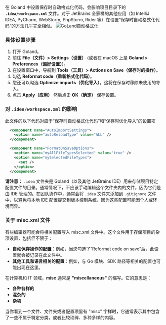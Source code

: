 在 Goland 中设置保存时自动格式化代码，会影响项目目录下的 **`.idea/workspace.xml`** 文件。对于 JetBrains 全家桶的其他应用（如 IntelliJ IDEA, PyCharm, WebStorm, PhpStorm, Rider 等）在设置“保存时自动格式化代码”的方法几乎完全相似。
![GoLand自动格式化](https://lib.zhaiduting.work.gd/uPic/GoLand%E8%87%AA%E5%8A%A8%E6%A0%BC%E5%BC%8F%E5%8C%96.png)

### 具体设置步骤

1. 打开 Goland。
2. 前往 **File（文件）> Settings（设置）** (或者在 macOS 上是 **Goland > Preferences（偏好设置）**)。
3. 在设置窗口中，导航到 **Tools（工具）> Actions on Save（保存时的操作）**。
4. 勾选 **Reformat code（重新格式化代码）**。
5. 您还可以勾选 **Optimize imports（优化导入）**，这将在保存时移除未使用的导入。
6. 点击 **Apply（应用）** 然后点击 **OK（确定）** 保存设置。

### 对 `.idea/workspace.xml` 的影响

此文件的以下代码对应于“保存时自动格式化代码”和“保存时优化导入”的设置项

```xml
  <component name="AutoImportSettings">
    <option name="autoReloadType" value="ALL" />
  </component>

  <component name="FormatOnSaveOptions">
    <option name="myAllFileTypesSelected" value="true" />
    <option name="mySelectedFileTypes">
      <set />
    </option>
  </component>
```

**请注意：** `.idea` 文件夹是 Goland（以及其他 JetBrains IDE）用来存储项目特定配置文件的目录。通常情况下，不应该手动编辑这个文件夹内的文件，因为它们是由 IDE 管理的。在团队协作中，通常会将 `.idea` 文件夹添加到 `.gitignore` 文件中，以避免将本地 IDE 配置提交到版本控制系统，因为这些配置可能因个人或环境而异。

### 关于 misc.xml 文件

有些编辑器可能会将相关配置写入 misc.xml 文件中。这个文件用于存储项目的杂项设置，包括但不限于：

- **自动保存操作的配置**：例如，当您勾选了“Reformat code on save”后，此设置就会被记录在此文件中。
- **其他工具和语言相关的配置**：例如，与 Go 模块、SDK 路径等相关的配置也可能出现在这里。

在计算机和 IT 领域，**misc** 通常是 **"miscellaneous"** 的缩写。它的意思是：

- **各种各样的**
- **混杂的**
- **杂项**

当你看到一个文件、文件夹或者配置项里有 "misc" 字样时，它通常表示其中包含了一些不属于特定分类，或者比较琐碎、多种多样的内容。
